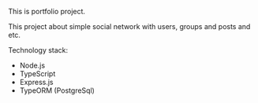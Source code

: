 This is portfolio project.

This project about simple social network with users, groups and posts and etc.

Technology stack: 
- Node.js
- TypeScript
- Express.js
- TypeORM (PostgreSql)
